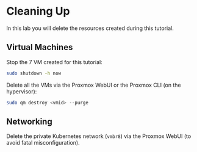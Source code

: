 # Cleaning Up

In this lab you will delete the resources created during this tutorial.

## Virtual Machines

Stop the 7 VM created for this tutorial:

```bash
sudo shutdown -h now
```

Delete all the VMs via the Proxmox WebUI or the Proxmox CLI (on the hypervisor):

```bash
sudo qm destroy <vmid> --purge
```

## Networking

Delete the private Kubernetes network (`vmbr8`) via the Proxmox WebUI (to avoid fatal misconfiguration).
